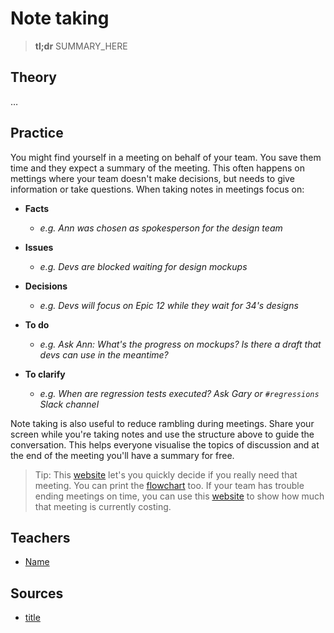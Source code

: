 # Note taking

> **tl;dr** SUMMARY_HERE

## Theory

…

## Practice

You might find yourself in a meeting on behalf of your team. You save them time and they expect a summary of the meeting. This often happens on mettings where your team doesn't make decisions, but needs to give information or take questions. When taking notes in meetings focus on:

- **Facts**

  - *e.g. Ann was chosen as spokesperson for the design team*

- **Issues**
  - *e.g. Devs are blocked waiting for design mockups*

- **Decisions**
  - *e.g. Devs will focus on Epic 12 while they wait for 34's designs*

- **To do**

  - *e.g. Ask Ann: What's the progress on mockups? Is there a draft that devs can use in the meantime?*

- **To clarify**

  - *e.g. When are regression tests executed? Ask Gary or `#regressions` Slack channel*

Note taking is also useful to reduce rambling during meetings. Share your screen while you're taking notes and use the structure above to guide the conversation. This helps everyone visualise the topics of discussion and at the end of the meeting you'll have a summary for free.

> Tip: This [website](https://shoulditbeameeting.com/#/) let's you quickly decide if you really need that meeting. You can print the [flowchart](https://dannyroosevelt.com/ratethatmeeting-assets/should-it-be-a-meeting-flowchart.pdf) too. If your team has trouble ending meetings on time, you can use this [website](https://costie.io/) to show how much that meeting is currently costing.

## Teachers

- [Name](#link)

## Sources

- [title](#link)
